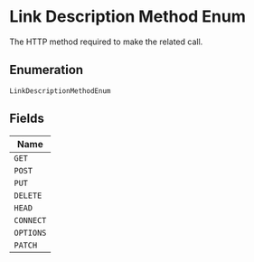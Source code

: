 
# Link Description Method Enum

The HTTP method required to make the related call.

## Enumeration

`LinkDescriptionMethodEnum`

## Fields

| Name |
|  --- |
| `GET` |
| `POST` |
| `PUT` |
| `DELETE` |
| `HEAD` |
| `CONNECT` |
| `OPTIONS` |
| `PATCH` |

